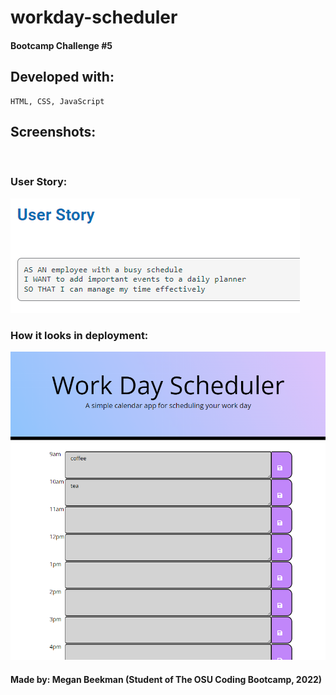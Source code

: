 # workday-scheduler
#### Bootcamp Challenge #5

## Developed with:
    HTML, CSS, JavaScript

## Screenshots: <br> 
<br>

### User Story: <br>
 <img src='./assets/images/SS-userStory.png'> 
 <br>

### How it looks in deployment: <br>

 <img src='./assets/images/SS-display1.png'>

#### Made by: Megan Beekman (Student of The OSU Coding Bootcamp, 2022)
